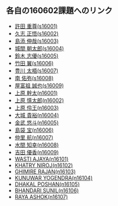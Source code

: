 ## 各自の160602課題へのリンク

- <a href="https://github.com/s16001/exe160614/" target="_blank">許田 重尊(s16001)</a>
- <a href="https://github.com/s16002/exe160614/" target="_blank">久志 正悟(s16002)</a>
- <a href="https://github.com/s16003/exe160614/" target="_blank">島添 伸哉(s16003)</a>
- <a href="https://github.com/s16004/exe160614/" target="_blank">城間 朝太郎(s16004)</a>
- <a href="https://github.com/s16005/exe160614/" target="_blank">鈴木 志優(s16005)</a>
- <a href="https://github.com/s16006/exe160614/" target="_blank">竹田 翼(s16006)</a>
- <a href="https://github.com/s16007/exe160614/" target="_blank">豊川 太梧(s16007)</a>
- <a href="https://github.com/s16008/exe160614/" target="_blank">南 佑弥(s16008)</a>
- <a href="https://github.com/s16009/exe160614/" target="_blank">屋富祖 誠也(s16009)</a>
- <a href="https://github.com/n16001/exe160614/" target="_blank">上原 幹太(n16001)</a>
- <a href="https://github.com/n16002/exe160614/" target="_blank">上原 慎太郎(n16002)</a>
- <a href="https://github.com/n16003/exe160614/" target="_blank">上原 伶王(n16003)</a>
- <a href="https://github.com/n16004/exe160614/" target="_blank">大城 貴裕(n16004)</a>
- <a href="https://github.com/n16005/exe160614/" target="_blank">金武 悠斗(n16005)</a>
- <a href="https://github.com/n16006/exe160614/" target="_blank">島袋 宝(n16006)</a>
- <a href="https://github.com/n16007/exe160614/" target="_blank">仲里 航(n16007)</a>
- <a href="https://github.com/n16008/exe160614/" target="_blank">水間 知幸(n16008)</a>
- <a href="https://github.com/n16009/exe160614/" target="_blank">吉田 優香(n16009)</a>
- <a href="https://github.com/n16101/exe160614/" target="_blank">WASTI AJAYA(n16101)</a>
- <a href="https://github.com/n16102/exe160614/" target="_blank">KHATRY NIROJ(n16102)</a>
- <a href="https://github.com/n16103/exe160614/" target="_blank">GHIMIRE RAJAN(n16103)</a>
- <a href="https://github.com/n16104/exe160614/" target="_blank">KUNUWAR YOGENDRA(n16104)</a>
- <a href="https://github.com/n16105/exe160614/" target="_blank">DHAKAL POSHAN(n16105)</a>
- <a href="https://github.com/n16106/exe160614/" target="_blank">BHANDARI SUNIL(n16106)</a>
- <a href="https://github.com/n16107/exe160614/" target="_blank">RAYA ASHOK(n16107)</a>